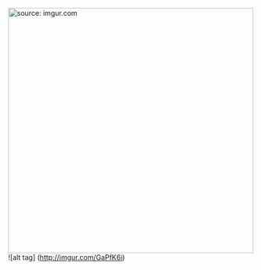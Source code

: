 <a href="http://imgur.com/s6DUdcF"><img src="http://i.imgur.com/s6DUdcF.jpg" width = "500" title="source: imgur.com" /></a>
![alt tag] (http://imgur.com/GaPfK6i)
